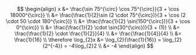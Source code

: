 $$
\begin{align}
x &= \frac{\sin  75^{\circ} \cos 75^{\circ}}{3 + \cos 18000^{\circ}} \\
&= \frac{\frac{1}{2}\sin (2 \cdot 75^{\circ})}{3 + \cos (2 \cdot 50 \cdot 180^{\circ})} \\
&= \frac{\frac{1}{2} \sin(150^{\circ})}{3 + \cos 0^{\circ}} \\
&= \frac{\frac{1}{2} \cdot \sin(30^{\circ})}{3 + (1)} \\
&= \frac{\frac{1}{2} \cdot \frac{1}{2}}{4} \\
&= \frac{\frac{1}{4}}{4} \\
&= \frac{1}{16} \\
\therefore \log_{2}x &= \log_{2}{\frac{1}{16}} = \log_{2}{2^{-4}} = -4\log_{2}2 \\
&= -4
\end{align}
$$
